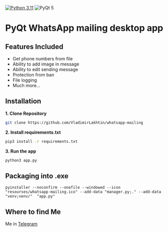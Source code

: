 [![Python 3.11](https://img.shields.io/badge/Python-3.11-blue?style=for-the-badge&logo=python&logoColor=blue)](https://www.python.org/downloads/release/python-3110/)
![PyQt 5](https://img.shields.io/badge/PyQt5-yellow?style=for-the-badge&logo=pyqt5)

# PyQt WhatsApp mailing desktop app
## Features Included
- Get phone numbers from file  
- Ability to add image in message
- Ability to edit sending message
- Protection from ban
- File logging 
- Much more...

## Installation

**1. Сlone Repository**
```sh
git clone https://github.com/VladimirLakhtin/whatsapp-mailing
```
**2. Install requirements.txt**
```sh
pip3 install -r requirements.txt 
```
**3. Run the app**
```sh
python3 app.py
```

## Packaging into .exe
```
pyinstaller --noconfirm --onefile --windowed --icon "resourses/whatsapp-mailing.ico" --add-data "manager.py;." --add-data "venv;venv/"  "app.py"
```

## Where to find Me
Me in [Telegram](https://t.me/yummy_lvl)
